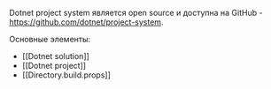 Dotnet project system является open source и доступна на GitHub - https://github.com/dotnet/project-system.

Основные элементы:
- [[Dotnet solution]]
- [[Dotnet project]]
- [[Directory.build.props]]
